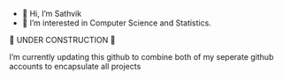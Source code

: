 - 👋 Hi, I’m Sathvik 
- 👀 I’m interested in Computer Science and Statistics.

🚧 UNDER CONSTRUCTION 🚧

I’m currently updating this github to combine both of my seperate github accounts to encapsulate all projects



<!---
satperk/satperk is a ✨ special ✨ repository because its `README.md` (this file) appears on your GitHub profile.
You can click the Preview link to take a look at your changes.
--->
